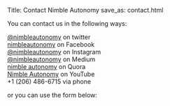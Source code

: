 Title: Contact Nimble Autonomy
save_as: contact.html

You can contact us in the following ways:

<!--
// Email obfuscator script 2.1 by Tim Williams, University of Arizona
// Random encryption key feature coded by Andrew Moulden
// This code is freeware provided these four comment lines remain intact
// A wizard to generate this code is at http://www.jottings.com/obfuscator/
//-->

<script type="text/javascript" language="javascript">

{ coded = "BrLg@rBp0cRPD6grgp1.Mgp"
  key = "Eb1tYuVeiUFqLojNkn5MOpG30h64DwRB2Xzlg8aWryJdHSAvQTIfCsZx7Kc9mP"
  shift=coded.length
  link=""
  for (i=0; i<coded.length; i++) {
    if (key.indexOf(coded.charAt(i))==-1) {
      ltr = coded.charAt(i)
      link += (ltr)
    }
    else {     
      ltr = (key.indexOf(coded.charAt(i))-shift+key.length) % key.length
      link += (key.charAt(ltr))
    }
  }
document.write("<div class='contact-method'><span class='icon solid alt fa-envelope'></span><a href='mailto:"+link+"'>"+link+"</a> via e-mail</div>")
}
</script>

<div class="contact-method">
    <span class="icon brands alt fa-twitter"></span>
    <a href="https://twitter.com/nimbleautonomy">@nimbleautonomy</a> on twitter
</div>
<div class="contact-method">
    <span class="icon brands alt fa-facebook-f"></span>
    <a href="https://www.facebook.com/nimbleautonomy">nimbleautonomy</a> on Facebook
</div>
<div class="contact-method">
    <span class="icon brands alt fa-instagram"></span>
    <a href="https://www.instagram.com/nimbleautonomy/">@nimbleautonomy</a> on Instagram
</div>
<div class="contact-method">
    <span class="icon brands alt fa-medium"></span>
    <a href="https://medium.com/nimble-autonomy">@nimbleautonomy</a> on Medium
</div>
<div class="contact-method">
    <span class="icon brands alt fa-quora"></span>
    <a href="https://www.quora.com/q/aquguatbpqvelhxq">nimble autonomy</a> on Quora
</div>
<div class="contact-method">
    <span class="icon brands alt fa-youtube"></span>
    <a href="https://www.youtube.com/channel/UCQZM7jm8KP-ZqRcvHMTkjRw">Nimble Autonomy</a> on YouTube
</div>
<div class="contact-method">
    <span class="icon solid alt fa-phone"></span>
    <span>+1 ‪(206) 486-6715‬ via phone</span>
</div>

 or you can use the form below: